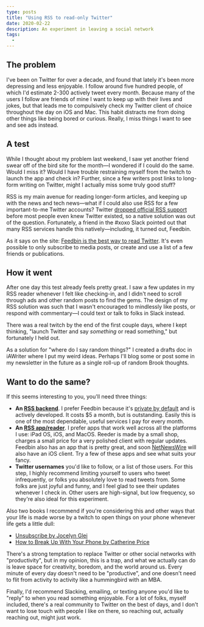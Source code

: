 ```yaml
---
type: posts
title: "Using RSS to read-only Twitter"
date: 2020-02-22
description: An experiment in leaving a social network
tags:
  - 
---
```


## The problem

I've been on Twitter for over a decade, and found that lately it's been more depressing and less enjoyable. I follow around five hundred people, of which I'd estimate 2-300 actively tweet every month. Because many of the users I follow are friends of mine I want to keep up with their lives and jokes, but that leads me to compulsively check my Twitter client of choice throughout the day on iOS and Mac. This habit distracts me from doing other things like being bored or curious. Really, I miss things I want to see and see ads instead.

## A test

While I thought about my problem last weekend, I saw yet another friend swear off of the bird site for the month—I wondered if I could do the same. Would I miss it? Would I have trouble restraining myself from the twitch to launch the app and check in? Further, since a few writers post links to long-form writing on Twitter, might I actually miss some truly good stuff? 

RSS is my main avenue for reading longer-form articles, and keeping up with the news and tech news—what if I could also use RSS for a few important-to-me Twitter accounts? Twitter [dropped official RSS support](https://mashable.com/2012/09/05/twitter-api-rss/) before most people even knew Twitter existed, so a native solution was out of the question. Fortunately, a friend in the #xoxo Slack pointed out that many RSS services handle this natively—including, it turned out, Feedbin.

As it says on the site: [Feedbin is the best way to read Twitter](https://feedbin.com/blog/2018/01/11/feedbin-is-the-best-way-to-read-twitter/). It's even possible to only subscribe to media posts, or create and use a list of a few friends or publications.

## How it went

After one day this test already feels pretty great. I saw a few updates in my RSS reader whenever I felt like checking-in, and I didn't need to scroll through ads and other random posts to find the gems. The design of my RSS solution was such that I wasn't encouraged to mindlessly like posts, or respond with commentary—I could text or talk to folks in Slack instead.

There was a real twitch by the end of the first couple days, where I kept thinking, "launch Twitter and say *something* or read something," but fortunately I held out. 

As a solution for "where do I say random things?" I created a drafts doc in iAWriter where I put my weird ideas. Perhaps I'll blog some or post some in my newsletter in the future as a single roll-up of random Brook thoughts.

## Want to do the same?

If this seems interesting to you, you'll need three things:

- **An [RSS backend](https://feedbin.com)**. I prefer Feedbin because it's [private by default](https://feedbin.com/blog/2018/09/11/private-by-default/) and is actively developed. It costs $5 a month, but is outstanding. Easily this is one of the most dependable, useful services I pay for every month. 
- **An [RSS app/reader](https://reederapp.com)**. I prefer apps that work well across all the platforms I use: iPad OS, iOS, and MacOS. Reeder is made by a small shop, charges a small price for a very polished client with regular updates. Feedbin also has an app that is pretty great, and soon [NetNewsWire](https://inessential.com/2019/08/26/netnewswire_5_0_now_available) will also have an iOS client. Try a few of these apps and see what suits your fancy.
- **Twitter usernames** you'd like to follow, or a list of those users. For this step, I highly recommend limiting yourself to users who tweet infrequently, or folks you absolutely love to read tweets from. Some folks are just joyful and funny, and I feel glad to see their updates whenever I check in. Other users are high-signal, but low frequency, so they're also ideal for this experiment.

Also two books I recommend if you're considering this and other ways that your life is made worse by a twitch to open things on your phone whenever life gets a little dull:

- [Unsubscribe by Jocelyn Glei](https://jkglei.com/unsubscribe/)
- [How to Break Up With Your Phone by Catherine Price](http://www.catherine-price.com/how-to-break-up-with-your-phone)

There's a strong temptation to replace Twitter or other social networks with "productivity", but in my opinion, this is a trap, and what we actually can do is leave space for creativity, boredom, and the world around us. Every minute of every day doesn't need to be "productive", and one doesn't need to flit from activity to activity like a hummingbird with an MBA.

Finally, I'd recommend Slacking, emailing, or texting anyone you'd like to "reply" to when you read something enjoyable. For a lot of folks, myself included, there's a real community to Twitter on the best of days, and I don't want to lose touch with people I like on there, so reaching out, actually reaching out, might just work.